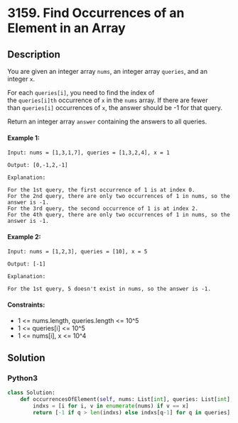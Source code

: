 # 3159. Find Occurrences of an Element in an Array


## Description
You are given an integer array `nums`, an integer array `queries`, and an integer `x`.

For each `queries[i]`, you need to find the index of the `queries[i]th` occurrence of `x` in the `nums` array. If there are fewer than `queries[i]` occurrences of `x`, the answer should be -1 for that query.

Return an integer array `answer` containing the answers to all queries.

#### Example 1:
```
Input: nums = [1,3,1,7], queries = [1,3,2,4], x = 1

Output: [0,-1,2,-1]

Explanation:

For the 1st query, the first occurrence of 1 is at index 0.
For the 2nd query, there are only two occurrences of 1 in nums, so the answer is -1.
For the 3rd query, the second occurrence of 1 is at index 2.
For the 4th query, there are only two occurrences of 1 in nums, so the answer is -1.
```

#### Example 2:
```
Input: nums = [1,2,3], queries = [10], x = 5

Output: [-1]

Explanation:

For the 1st query, 5 doesn't exist in nums, so the answer is -1.
```

#### Constraints:
- 1 <= nums.length, queries.length <= 10^5
- 1 <= queries[i] <= 10^5
- 1 <= nums[i], x <= 10^4


## Solution

### Python3
```python
class Solution:
    def occurrencesOfElement(self, nums: List[int], queries: List[int], x: int) -> List[int]:
        indxs = [i for i, v in enumerate(nums) if v == x]
        return [-1 if q > len(indxs) else indxs[q-1] for q in queries]
```
